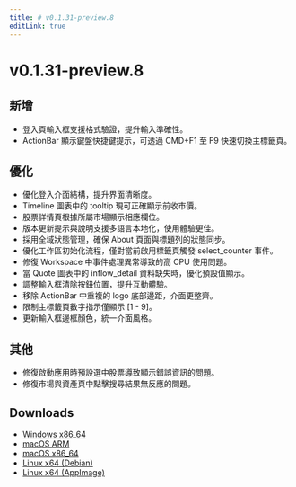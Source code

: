 ```yaml
---
title: # v0.1.31-preview.8
editLink: true
---
```


# v0.1.31-preview.8 <Badge type="warning" text="preview" />

## 新增

- 登入頁輸入框支援格式驗證，提升輸入準確性。
- ActionBar 顯示鍵盤快捷鍵提示，可透過 CMD+F1 至 F9 快速切換主標籤頁。

## 優化

- 優化登入介面結構，提升界面清晰度。
- Timeline 圖表中的 tooltip 現可正確顯示前收市價。
- 股票詳情頁根據所屬市場顯示相應欄位。
- 版本更新提示與說明支援多語言本地化，使用體驗更佳。
- 採用全域狀態管理，確保 About 頁面與標題列的狀態同步。
- 優化工作區初始化流程，僅對當前啟用標籤頁觸發 select_counter 事件。
- 修復 Workspace 中事件處理異常導致的高 CPU 使用問題。
- 當 Quote 圖表中的 inflow_detail 資料缺失時，優化預設值顯示。
- 調整輸入框清除按鈕位置，提升互動體驗。
- 移除 ActionBar 中重複的 logo 底部邊距，介面更整齊。
- 限制主標籤頁數字指示僅顯示 [1 - 9]。
- 更新輸入框邊框顏色，統一介面風格。

## 其他

- 修復啟動應用時預設選中股票導致顯示錯誤資訊的問題。
- 修復市場與資產頁中點擊搜尋結果無反應的問題。

## Downloads

- [Windows x86_64](https://assets.lbkrs.com/github/release/longbridge-desktop/preview/longbridge-0.1.31-preview.8-windows-x86_64.zip)
- [macOS ARM](https://assets.lbkrs.com/github/release/longbridge-desktop/preview/longbridge-v0.1.31-preview.8-macos-aarch64.dmg)
- [macOS x86_64](https://assets.lbkrs.com/github/release/longbridge-desktop/preview/longbridge-v0.1.31-preview.8-macos-x86_64.dmg)
- [Linux x64 (Debian)](https://assets.lbkrs.com/github/release/longbridge-desktop/preview/longbridge-v0.1.31-preview.8-linux-x86_64.deb)
- [Linux x64 (AppImage)](https://assets.lbkrs.com/github/release/longbridge-desktop/preview/longbridge-v0.1.31-preview.8-linux-x86_64.AppImage)
